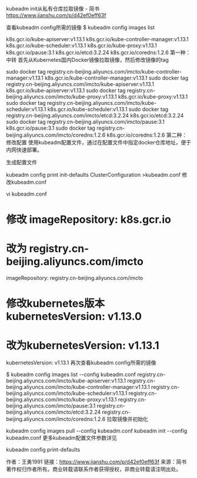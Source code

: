 kubeadm init从私有仓库拉取镜像 - 简书 https://www.jianshu.com/p/d42ef0eff63f

查看kubeadm config所需的镜像
$ kubeadm config images list

k8s.gcr.io/kube-apiserver:v1.13.1
k8s.gcr.io/kube-controller-manager:v1.13.1
k8s.gcr.io/kube-scheduler:v1.13.1
k8s.gcr.io/kube-proxy:v1.13.1
k8s.gcr.io/pause:3.1
k8s.gcr.io/etcd:3.2.24
k8s.gcr.io/coredns:1.2.6
第一种：中转
首先从Kubernetes国内Docker镜像拉取镜像，然后修改镜像的tag

sudo docker tag registry.cn-beijing.aliyuncs.com/imcto/kube-controller-manager:v1.13.1 k8s.gcr.io/kube-controller-manager:v1.13.1
sudo docker tag registry.cn-beijing.aliyuncs.com/imcto/kube-apiserver:v1.13.1 k8s.gcr.io/kube-apiserver:v1.13.1
sudo docker tag registry.cn-beijing.aliyuncs.com/imcto/kube-proxy:v1.13.1 k8s.gcr.io/kube-proxy:v1.13.1
sudo docker tag registry.cn-beijing.aliyuncs.com/imcto/kube-scheduler:v1.13.1 k8s.gcr.io/kube-scheduler:v1.13.1
sudo docker tag registry.cn-beijing.aliyuncs.com/imcto/etcd:3.2.24 k8s.gcr.io/etcd:3.2.24
sudo docker tag registry.cn-beijing.aliyuncs.com/imcto/pause:3.1 k8s.gcr.io/pause:3.1
sudo docker tag registry.cn-beijing.aliyuncs.com/imcto/coredns:1.2.6 k8s.gcr.io/coredns:1.2.6
第二种：修改配置
使用kubeadm配置文件，通过在配置文件中指定docker仓库地址，便于内网快速部署。

生成配置文件

kubeadm config print init-defaults ClusterConfiguration >kubeadm.conf
修改kubeadm.conf

vi kubeadm.conf
# 修改 imageRepository: k8s.gcr.io
# 改为 registry.cn-beijing.aliyuncs.com/imcto
imageRepository: registry.cn-beijing.aliyuncs.com/imcto
# 修改kubernetes版本kubernetesVersion: v1.13.0
# 改为kubernetesVersion: v1.13.1
kubernetesVersion: v1.13.1
再次查看kubeadm config所需的镜像

$ kubeadm config images list --config kubeadm.conf
registry.cn-beijing.aliyuncs.com/imcto/kube-apiserver:v1.13.1
registry.cn-beijing.aliyuncs.com/imcto/kube-controller-manager:v1.13.1
registry.cn-beijing.aliyuncs.com/imcto/kube-scheduler:v1.13.1
registry.cn-beijing.aliyuncs.com/imcto/kube-proxy:v1.13.1
registry.cn-beijing.aliyuncs.com/imcto/pause:3.1
registry.cn-beijing.aliyuncs.com/imcto/etcd:3.2.24
registry.cn-beijing.aliyuncs.com/imcto/coredns:1.2.6
拉取镜像并初始化

kubeadm config images pull --config kubeadm.conf
kubeadm init --config kubeadm.conf
更多kubeadm配置文件参数详见

kubeadm config print-defaults

作者：王勇1991
链接：https://www.jianshu.com/p/d42ef0eff63f
来源：简书
著作权归作者所有。商业转载请联系作者获得授权，非商业转载请注明出处。